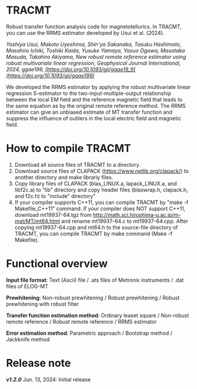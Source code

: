 # TRACMT
Robust transfer function analysis code for magnetotellurics.
In TRACMT, you can use the RRMS estimator developed by Usui et al. (2024).

_Yoshiya Usui, Makoto Uyeshima, Shin'ya Sakanaka, Tasuku Hashimoto, Masahiro Ichiki, Toshiki Kaida, Yusuke Yamaya, Yasuo Ogawa, Masataka Masuda, Takahiro Akiyama, New robust remote reference estimator using robust multivariate linear regression, Geophysical Journal International, 2024, ggae199, [https://doi.org/10.1093/gji/ggae19_9](https://doi.org/10.1093/gji/ggae199)_

We developed the RRMS estimator by applying the robust multivariate linear regression S-estimator to the two-input-multiple-output relationship between the local EM field and the reference magnetic field that leads to the same equation as by the original remote reference method.
The RRMS estimator can give an unbiased estimate of MT transfer function and suppress the influence of outliers in the local electric field and magnetic
field.

# How to compile TRACMT
1) Download all source files of TRACMT to a directory.
2) Download source files of CLAPACK (https://www.netlib.org/clapack/) to another directory and make librariy files.
3) Copy library files of CLAPACK (blas_LINUX.a, lapack_LINUX.a, and libf2c.a) to "lib" directory and copy header files (blaswrap.h, clapack.h, and f2c.h) to "include" directory"
4) If your compiler supports C++11, you can compile TRACMT by "make -f Makefile_C++11" command.
   If your compiler does NOT support C++11, download mt19937-64.tgz from http://math.sci.hiroshima-u.ac.jp/m-mat/MT/mt64.html and rename mt19937-64.c to mt19937-64.cpp. After copying mt19937-64.cpp and mt64.h to the source-file directory of TRACMT, you can compile TRACMT by make command (Make -f Makefile).

# Functional overview
**Input file format**: Text (Ascii) file / .ats files of Metronix instruments / .dat files of ELOG-MT

**Prewhitening**: Non-robust prewhitening / Robust prewhitening / Robust prewhitening with robust filter

**Transfer function estimation method**: Ordinary leaset square / Non-robust remote reference / Robust remote reference / RRMS estimator

**Error estimation method**: Parametric approach / Bootstrap method / Jackknife method

# Release note
_**v1.2.0**_ Jun. 13, 2024: Initial release

